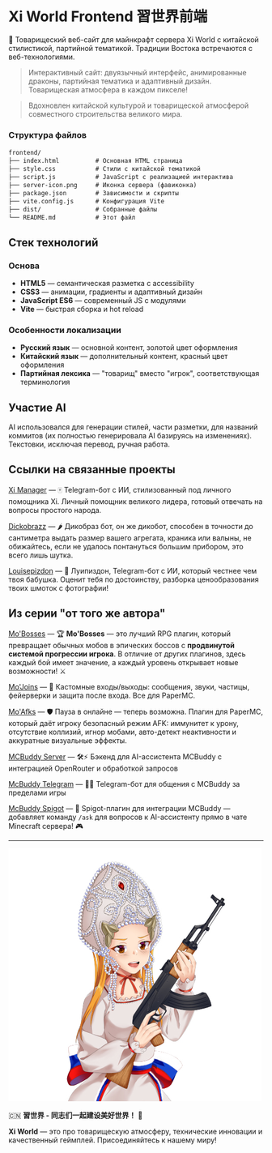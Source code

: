 # Xi World Frontend 習世界前端

🐉 Товарищеский веб-сайт для майнкрафт сервера Xi World с китайской стилистикой, партийной тематикой. Традиции Востока встречаются с веб-технологиями.

> Интерактивный сайт: двуязычный интерфейс, анимированные драконы, партийная тематика и адаптивный дизайн. Товарищеская атмосфера в каждом пикселе!

> Вдохновлен китайской культурой и товарищеской атмосферой совместного строительства великого мира.

### Структура файлов

```
frontend/
├── index.html          # Основная HTML страница
├── style.css           # Стили с китайской тематикой
├── script.js           # JavaScript с реализацией интерактива
├── server-icon.png     # Иконка сервера (фавиконка)
├── package.json        # Зависимости и скрипты
├── vite.config.js      # Конфигурация Vite
├── dist/               # Собранные файлы
└── README.md           # Этот файл
```

## Стек технологий

### Основа
- **HTML5** — семантическая разметка с accessibility
- **CSS3** — анимации, градиенты и адаптивный дизайн
- **JavaScript ES6** — современный JS с модулями
- **Vite** — быстрая сборка и hot reload

### Особенности локализации

- **Русский язык** — основной контент, золотой цвет оформления
- **Китайский язык** — дополнительный контент, красный цвет оформления  
- **Партийная лексика** — "товарищ" вместо "игрок", соответствующая терминология

## Участие AI

AI использовался для генерации стилей, части разметки, для названий коммитов (их полностью
генерировала AI базируясь на изменениях). Текстовки, исключая перевод, ручная работа.

## Ссылки на связанные проекты

[Xi Manager](https://github.com/mairwunnx/xi) — 🀄️ Telegram-бот с ИИ, стилизованный под личного помощника Xi. Личный помощник великого лидера, готовый отвечать на вопросы простого
народа.

[Dickobrazz](https://github.com/mairwunnx/dickobrazz) — 🌶️ Дикобраз бот, он же дикобот, способен в точности до сантиметра выдать размер вашего агрегата, краника или валыны, не
обижайтесь, если не удалось понтануться большим прибором, это всего лишь шутка.

[Louisepizdon](https://github.com/MairwunNx/louisepizdon) — 🥀 Луипиздон, Telegram-бот с ИИ, который честнее чем твоя бабушка. Оценит тебя по достоинству, разборка ценообразования
твоих шмоток с фотографии!

## Из серии "от того же автора"

[Mo'Bosses](https://github.com/mairwunnx/mobosses) — 🏆 **Mo'Bosses** — это лучший RPG плагин, который превращает обычных мобов в эпических боссов с **продвинутой системой прогрессии игрока**. В отличие от других плагинов, здесь каждый бой имеет значение, а каждый уровень открывает новые возможности! ⚔

[Mo'Joins](https://github.com/mairwunnx/mojoins) — 🎉 Кастомные входы/выходы: сообщения, звуки, частицы, фейерверки и защита после входа. Все для PaperMC.

[Mo'Afks](https://github.com/mairwunnx/moafks) — 🛡️ Пауза в онлайне — теперь возможна. Плагин для PaperMC, который даёт игроку безопасный режим AFK: иммунитет к урону, отсутствие коллизий, игнор мобами, авто-детект неактивности и аккуратные визуальные эффекты.

[MCBuddy Server](https://github.com/mcbuddy-ai/mcbuddy-server) — 🛠️⚡ Бэкенд для AI-ассистента MCBuddy с интеграцией OpenRouter и обработкой запросов

[McBuddy Telegram](https://github.com/mcbuddy-ai/mcbuddy-bot) — 🤖📱 Telegram-бот для общения с MCBuddy за пределами игры

[McBuddy Spigot](https://github.com/mcbuddy-ai/mcbuddy-spigot) — 💬 Spigot-плагин для интеграции MCBuddy — добавляет команду `/ask` для вопросов к AI-ассистенту прямо в чате Minecraft сервера! 🎮

---

![image](./media.jpg)

🇨🇳 **習世界 - 同志们一起建设美好世界！** 🐉

**Xi World** — это про товарищескую атмосферу, технические инновации и качественный геймплей. Присоединяйтесь к нашему миру!